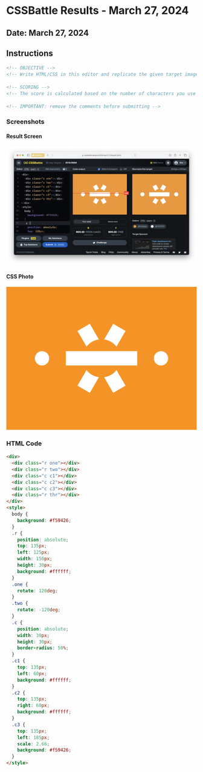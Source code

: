 # CSSBattle Results - March 27, 2024

## Date: March 27, 2024

## Instructions

```html
<!-- OBJECTIVE -->
<!-- Write HTML/CSS in this editor and replicate the given target image in the least code possible. What you write here, renders as it is -->

<!-- SCORING -->
<!-- The score is calculated based on the number of characters you use (this comment included :P) and how close you replicate the image. Read the FAQS (https://cssbattle.dev/faqs) for more info. -->

<!-- IMPORTANT: remove the comments before submitting -->
```

### Screenshots

#### Result Screen

![Result Screen](screenshots/result-screen.png)

#### CSS Photo

![CSS Photo](screenshots/css-image.png)

### HTML Code

```html
<div>
  <div class="r one"></div>
  <div class="r two"></div>
  <div class="c c1"></div>
  <div class="c c2"></div>
  <div class="c c3"></div>
  <div class="r thr"></div>
</div>
<style>
  body {
    background: #f59426;
  }
  .r {
    position: absolute;
    top: 135px;
    left: 125px;
    width: 150px;
    height: 30px;
    background: #ffffff;
  }
  .one {
    rotate: 120deg;
  }
  .two {
    rotate: -120deg;
  }
  .c {
    position: absolute;
    width: 30px;
    height: 30px;
    border-radius: 50%;
  }
  .c1 {
    top: 135px;
    left: 60px;
    background: #ffffff;
  }
  .c2 {
    top: 135px;
    right: 60px;
    background: #ffffff;
  }
  .c3 {
    top: 135px;
    left: 185px;
    scale: 2.66;
    background: #f59426;
  }
</style>
```
